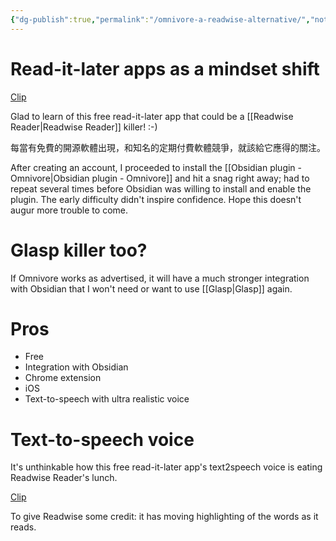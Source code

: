 ```yaml
---
{"dg-publish":true,"permalink":"/omnivore-a-readwise-alternative/","noteIcon":"2"}
---
```


# Read-it-later apps as a mindset shift

[Clip](https://youtube.com/clip/UgkxgTn1xElqiG59T6hAIczhPjh_5YsmU0-C?si=ZBBatEj34UZqUqa5)

Glad to learn of this free read-it-later app that could be a [[Readwise Reader\|Readwise Reader]] killer! :-)

每當有免費的開源軟體出現，和知名的定期付費軟體競爭，就該給它應得的關注。

After creating an account, I proceeded to install the [[Obsidian plugin - Omnivore\|Obsidian plugin - Omnivore]] and hit a snag right away; had to repeat several times before Obsidian was willing to install and enable the plugin. The early difficulty didn't inspire confidence. Hope this doesn't augur more trouble to come.
# Glasp killer too?

If Omnivore works as advertised, it will have a much stronger integration with Obsidian that I won't need or want to use [[Glasp\|Glasp]] again.
# Pros

- Free
- Integration with Obsidian
- Chrome extension
- iOS
- Text-to-speech with ultra realistic voice
# Text-to-speech voice

It's unthinkable how this free read-it-later app's text2speech voice is eating Readwise Reader's lunch.

[Clip](https://youtube.com/clip/UgkxaVVI3Eh-zBEfqsCIdp72DaX7FlTU2sOQ?si=ucT4KxoO6aIjKmsj)

To give Readwise some credit: it has moving highlighting of the words as it reads.